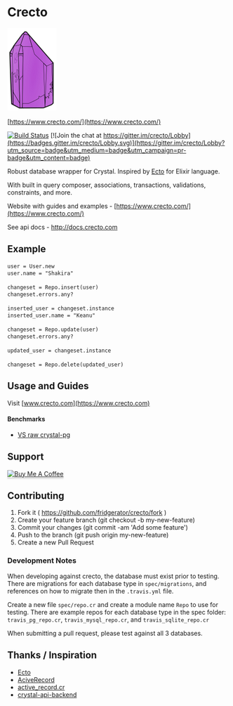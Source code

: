 # Crecto

![crecto](crecto.png)

[https://www.crecto.com/](https://www.crecto.com/)

[![Build Status](https://travis-ci.org/Crecto/crecto.svg?branch=master)](https://travis-ci.org/Crecto/crecto) [![Join the chat at https://gitter.im/crecto/Lobby](https://badges.gitter.im/crecto/Lobby.svg)](https://gitter.im/crecto/Lobby?utm_source=badge&utm_medium=badge&utm_campaign=pr-badge&utm_content=badge)

Robust database wrapper for Crystal.  Inspired by [Ecto](https://github.com/elixir-ecto/ecto) for Elixir language.

With built in query composer, associations, transactions, validations, constraints, and more.

Website with guides and examples - [https://www.crecto.com/](https://www.crecto.com/)

See api docs - <http://docs.crecto.com>

## Example

```crystal
user = User.new
user.name = "Shakira"

changeset = Repo.insert(user)
changeset.errors.any?

inserted_user = changeset.instance
inserted_user.name = "Keanu"

changeset = Repo.update(user)
changeset.errors.any?

updated_user = changeset.instance

changeset = Repo.delete(updated_user)
```

## Usage and Guides

Visit [www.crecto.com](https://www.crecto.com)

#### Benchmarks

* [VS raw crystal-pg](https://github.com/Crecto/crecto/wiki/Benchmarks)

## Support

<a href="https://www.buymeacoffee.com/I9Tdb0po3" target="_blank"><img src="https://www.buymeacoffee.com/assets/img/custom_images/yellow_img.png" alt="Buy Me A Coffee" style="height: 41px !important;width: 174px !important;box-shadow: 0px 3px 2px 0px rgba(190, 190, 190, 0.5) !important;-webkit-box-shadow: 0px 3px 2px 0px rgba(190, 190, 190, 0.5) !important;" ></a>

## Contributing

1. Fork it ( https://github.com/fridgerator/crecto/fork )
2. Create your feature branch (git checkout -b my-new-feature)
3. Commit your changes (git commit -am 'Add some feature')
4. Push to the branch (git push origin my-new-feature)
5. Create a new Pull Request

### Development Notes

When developing against crecto, the database must exist prior to
testing. There are migrations for each database type in `spec/migrations`,
and references on how to migrate then in the `.travis.yml` file.

Create a new file `spec/repo.cr` and create a module name `Repo` to use for testing.
There are example repos for each database type in the spec folder: `travis_pg_repo.cr`,
`travis_mysql_repo.cr`, and `travis_sqlite_repo.cr`

When submitting a pull request, please test against all 3 databases.

## Thanks / Inspiration

* [Ecto](https://github.com/elixir-ecto/ecto)
* [AciveRecord](https://github.com/rails/rails/tree/master/activerecord)
* [active_record.cr](https://github.com/waterlink/active_record.cr)
* [crystal-api-backend](https://github.com/dantebronto/crystal-api-backend)
